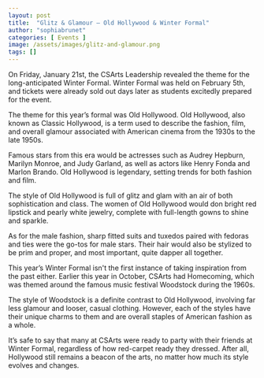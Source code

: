 ```yaml
---
layout: post
title:  "Glitz & Glamour — Old Hollywood & Winter Formal"
author: "sophiabrunet"
categories: [ Events ]
image: /assets/images/glitz-and-glamour.png
tags: []
---
```


On Friday, January 21st, the CSArts Leadership revealed the theme for the long-anticipated Winter Formal. Winter Formal was held on February 5th, and tickets were already sold out days later as students excitedly prepared for the event.

The theme for this year’s formal was Old Hollywood. Old Hollywood, also known as Classic Hollywood, is a term used to describe the fashion, film, and overall glamour associated with American cinema from the 1930s to the late 1950s.

Famous stars from this era would be actresses such as Audrey Hepburn, Marilyn Monroe, and Judy Garland, as well as actors like Henry Fonda and Marlon Brando. Old Hollywood is legendary, setting trends for both fashion and film.

The style of Old Hollywood is full of glitz and glam with an air of both sophistication and class. The women of Old Hollywood would don bright red lipstick and pearly white jewelry, complete with full-length gowns to shine and sparkle.

As for the male fashion, sharp fitted suits and tuxedos paired with fedoras and ties were the go-tos for male stars. Their hair would also be stylized to be prim and proper, and most important, quite dapper all together.

This year’s Winter Formal isn't the first instance of taking inspiration from the past either. Earlier this year in October, CSArts had Homecoming, which was themed around the famous music festival Woodstock during the 1960s.

The style of Woodstock is a definite contrast to Old Hollywood, involving far less glamour and looser, casual clothing. However, each of the styles have their unique charms to them and are overall staples of American fashion as a whole.

It’s safe to say that many at CSArts were ready to party with their friends at Winter Formal, regardless of how red-carpet ready they dressed. After all, Hollywood still remains a beacon of the arts, no matter how much its style evolves and changes.